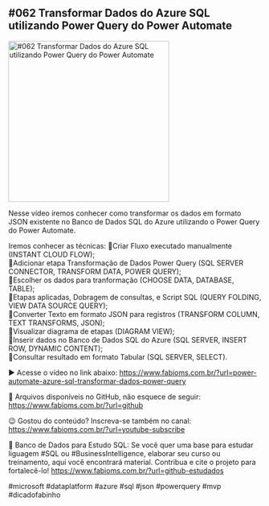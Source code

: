 ## #062 Transformar Dados do Azure SQL utilizando Power Query do Power Automate

<img src="https://fabioms.com.br//uploads/daily-posts/Slide62.mp4" alt="#062 Transformar Dados do Azure SQL utilizando Power Query do Power Automate" title="Azure SQL" width="320"/>

Nesse vídeo iremos conhecer como transformar os dados em formato JSON existente no Banco de Dados SQL do Azure utilizando o Power Query do Power Automate.

Iremos conhecer as técnicas:
🔹Criar Fluxo executado manualmente (INSTANT CLOUD FLOW);  
🔹Adicionar etapa Transformação de Dados Power Query (SQL SERVER CONNECTOR, TRANSFORM DATA, POWER QUERY);  
🔹Escolher os dados para tranformação (CHOOSE DATA, DATABASE, TABLE);  
🔹Etapas aplicadas, Dobragem de consultas, e Script SQL (QUERY FOLDING, VIEW DATA SOURCE QUERY);  
🔹Converter Texto em formato JSON para registros (TRANSFORM COLUMN, TEXT TRANSFORMS, JSON);  
🔹Visualizar diagrama de etapas (DIAGRAM VIEW);  
🔹Inserir dados no Banco de Dados SQL do Azure (SQL SERVER, INSERT ROW, DYNAMIC CONTENT);  
🔹Consultar resultado em formato Tabular (SQL SERVER, SELECT).

▶️ Acesse o vídeo no link abaixo:
https://www.fabioms.com.br/?url=power-automate-azure-sql-transformar-dados-power-query

📁 Arquivos disponíveis no GitHub, não esquece de seguir:
https://www.fabioms.com.br/?url=github

😉 Gostou do conteúdo? Inscreva-se também no canal:
https://www.fabioms.com.br/?url=youtube-subscribe

🎁 Banco de Dados para Estudo SQL:
Se você quer uma base para estudar liguagem #SQL ou #BusinessIntelligence, elaborar seu curso ou treinamento, aqui você encontrará material. 
Contribua e cite o projeto para fortalecê-lo!
https://www.fabioms.com.br/?url=github-estudados

#microsoft #dataplatform #azure #sql #json #powerquery #mvp #dicadofabinho 
